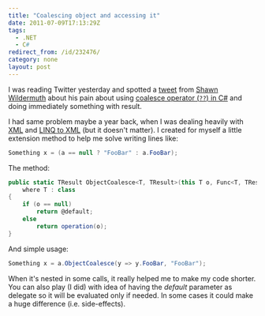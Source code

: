 ```yaml
---
title: "Coalescing object and accessing it"
date: 2011-07-09T17:13:29Z
tags:
  - .NET
  - C#
redirect_from: /id/232476/
category: none
layout: post
---
```

I was reading Twitter yesterday and spotted a [tweet][1] from [Shawn Wildermuth][2] about his pain about using [coalesce operator (`??`) in C#][3] and doing immediately something with result.

I had same problem maybe a year back, when I was dealing heavily with [XML][4] and [LINQ to XML][5] (but it doesn't matter). I created for myself a little extension method to help me solve writing lines like:

```csharp
Something x = (a == null ? "FooBar" : a.FooBar);
```

The method:

```csharp
public static TResult ObjectCoalesce<T, TResult>(this T o, Func<T, TResult> operation, TResult @default)
	where T : class
{
	if (o == null)
		return @default;
	else
		return operation(o);
}
```

And simple usage:

```csharp
Something x = a.ObjectCoalesce(y => y.FooBar, "FooBar");
```

When it's nested in some calls, it really helped me to make my code shorter. You can also play (I did) with idea of having the _default_ parameter as delegate so it will be evaluated only if needed. In some cases it could make a huge difference (i.e. side-effects).

[1]: http://twitter.com/#!/ShawnWildermuth/status/89422296879603713
[2]: http://wildermuth.com/
[3]: http://msdn.microsoft.com/en-us/library/ms173224.aspx
[4]: http://www.w3.org/XML/
[5]: http://msdn.microsoft.com/en-us/library/bb387098.aspx
